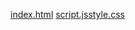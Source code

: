 [index.html](https://github.com/user-attachments/files/22900308/index.html)
[script.js](https://github.com/user-attachments/files/22900309/script.js)[style.css](https://github.com/user-attachments/files/22900310/style.css)
